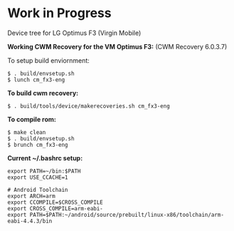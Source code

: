 Work in Progress
================

Device tree for LG Optimus F3 (Virgin Mobile)

**Working CWM Recovery for the VM Optimus F3:** (CWM Recovery 6.0.3.7)

To setup build enviornment:
```
$ . build/envsetup.sh
$ lunch cm_fx3-eng
```
**To build cwm recovery:**
```
$ . build/tools/device/makerecoveries.sh cm_fx3-eng
```
**To compile rom:**
```
$ make clean
$ . build/envsetup.sh
$ brunch cm_fx3-eng
```


**Current ~/.bashrc setup:**
```
export PATH=~/bin:$PATH
export USE_CCACHE=1

# Android Toolchain
export ARCH=arm
export CCOMPILE=$CROSS_COMPILE
export CROSS_COMPILE=arm-eabi-
export PATH=$PATH:~/android/source/prebuilt/linux-x86/toolchain/arm-eabi-4.4.3/bin
```

